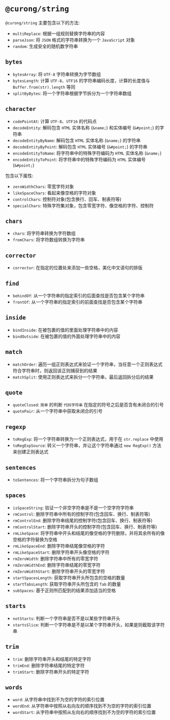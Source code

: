 # `@curong/string`


`@curong/string` 主要包含以下的方法:

- `multiReplace`: 根据一组规则替换字符串的内容
- `parseJson`: 将 `JSON` 格式的字符串转换为一个 `JavaScript` 对象
- `random`: 生成安全的随机数字符串

## `bytes`

- `bytesArray`: 将 `UTF-8` 字符串转换为字节数组
- `bytesLength`: 计算 `UTF-8`、`UTF16` 的字符串编码长度，计算的长度值与 `Buffer.from(str).length` 等同
- `splitByBytes`: 将一个字符串根据字节拆分为一个字符串数组

## `character`

- `codePointAt`: 计算 `UTF-8`、`UTF16` 的代码点
- `decodeEntity`: 解码包含 `HTML` 实体名称 (`&name;`) 和实体编号 (`&#point;`) 的字符串
- `decodeEntityByName`: 解码包含 `HTML` 实体名称 (`&name;`) 的字符串
- `decodeEntityByPoint`: 解码包含 `HTML` 实体编号 (`&#point;`) 的字符串
- `encodeEntityToName`: 将字符串中的特殊字符编码为 `HTML` 实体名称 (`&name;`)
- `encodeEntityToPoint`: 将字符串中的特殊字符编码为 `HTML` 实体编号 (`&#point;`)

包含以下属性:

- `zeroWidthChars`: 零宽字符对象
- `likeSpaceChars`: 看起来像空格的字符对象
- `controlChars`: 控制符对象(包含换行、回车、制表符等)
- `specialChars`: 特殊字符集对象，包含零宽字符、像空格的字符、控制符

## `chars`

- `chars`: 将字符串转换为字符数组
- `fromChars`: 将字符数组转换为字符串

## `corrector`

- `corrector`: 在指定的位置处来添加一些空格，美化中文语句的排版

## `find`

- `behindOf`: 从一个字符串的指定索引的后面查找是否包含某个字符串
- `frontOf`: 从一个字符串的指定索引的前面查找是否包含某个字符串

## `inside`

- `bindInside`: 在被包裹的值的里面处理字符串中的内容
- `bindOutside`: 在被包裹的值的外面处理字符串中的内容

## `match`

- `matchOrder`: 遍历一组正则表达式来验证一个字符串，当任意一个正则表达式符合字符串时，则返回该正则捕获到的结果
- `matchSplit`: 使用正则表达式来拆分一个字符串，最后返回拆分后的结果

## `quote`

- `quoteClosed`: `简单` 的判断 `代码字符串` 在指定的符号之后是否含有未闭合的引号
- `quotePair`: 从一个字符串中获取未闭合的引号

## `regexp`

- `toRegExp`: 将一个字符串转换为一个正则表达式，用于在 `str.replace` 中使用
- `toRegExpSource`: 转义一个字符串，并让这个字符串通过 `new RegExp()` 方法来创建正则表达式

## `sentences`

- `toSentences`: 将一个字符串拆分为句子数组

## `spaces`

- `isSpaceString`: 验证一个非空字符串是不是一个空字符字符串
- `rmControl`: 删除字符串中所有的控制字符(包含回车、换行、制表符等)
- `rmControlEnd`: 删除字符串结尾的控制字符(包含回车、换行、制表符等)
- `rmControlStart`: 删除字符串开头的控制字符(包含回车、换行、制表符等)
- `rmLikeSpace`: 将字符串中开头和结尾的像空格的字符删除，并将其余所有的像空格的字符替换为空格
- `rmLikeSpaceEnd`: 删除字符串结尾像空格的字符
- `rmLikeSpaceStart`: 删除字符串开头像空格的字符
- `rmZeroWidth`: 删除字符串中所有的零宽字符
- `rmZeroWidthEnd`: 删除字符串结尾的零宽字符
- `rmZeroWidthStart`: 删除字符串开头的零宽字符
- `startSpacesLength`: 获取字符串开头所包含的空格的数量
- `startTabsLength`: 获取字符串开头所包含的 `Tab` 的数量
- `subSpaces`: 基于正则所匹配到的结果添加适当的空格

## `starts`

- `notStarts`: 判断一个字符串是否不是以某些字符串开头
- `startsSlice`: 判断一个字符串是不是以某个字符串开头，如果是则截取该字符串

## `trim`

- `trim`: 删除字符串开头和结尾的特定字符
- `trimEnd`: 删除字符串结尾的特定字符
- `trimStart`: 删除字符串开头的特定字符

## `words`

- `word`: 从字符串中找到不为空的字符的索引位置
- `wordEnd`: 从字符串中按照从右向左的顺序找到不为空的字符的索引位置
- `wordStart`: 从字符串中按照从左向右的顺序找到不为空的字符的索引位置
